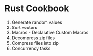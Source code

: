 # Rust Cookbook
1. Generate random values
2. Sort vectors
3. Macros - Declarative Custom Macros
4. Decompress zip files
5. Compress files into zip
6. Concurrency tasks
